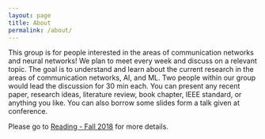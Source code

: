 ```yaml
---
layout: page
title: About
permalink: /about/
---
```

This group is for people interested in the areas of communication networks and neural networks! We plan to meet every week and discuss on a relevant topic. The goal is to understand and learn about the current research in the areas of communication networks, AI, and ML. Two people within our group would lead the discussion for 30 min each. You can present any recent paper, research ideas, literature review, book chapter, IEEE standard, or anything you like. You can also borrow some slides form a talk given at conference.

Please go to [Reading - Fall 2018](https://nrg-ucsd.github.io/2018/09/01/Reading-Fall2018.html) for more details.

